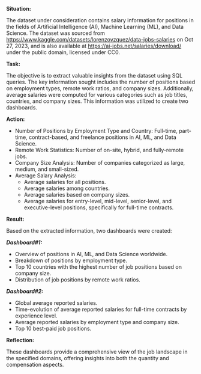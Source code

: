 **Situation:**

The dataset under consideration contains salary information for positions in the fields of Artificial Intelligence (AI), Machine Learning (ML), and Data Science. The dataset was sourced from https://www.kaggle.com/datasets/lorenzovzquez/data-jobs-salaries on Oct 27, 2023, and is also available at https://ai-jobs.net/salaries/download/ under the public domain, licensed under CC0.

**Task:**

The objective is to extract valuable insights from the dataset using SQL queries. The key information sought includes the number of positions based on employment types, remote work ratios, and company sizes. Additionally, average salaries were computed for various categories such as job titles, countries, and company sizes. This information was utilized to create two dashboards.

**Action:**

- Number of Positions by Employment Type and Country: Full-time, part-time, contract-based, and freelance positions in AI, ML, and Data Science.
- Remote Work Statistics: Number of on-site, hybrid, and fully-remote jobs.
- Company Size Analysis: Number of companies categorized as large, medium, and small-sized.
- Average Salary Analysis:
  - Average salaries for all positions.
  - Average salaries among countries.
  - Average salaries based on company sizes.
  - Average salaries for entry-level, mid-level, senior-level, and executive-level positions, specifically for full-time contracts.

**Result:**

Based on the extracted information, two dashboards were created:

***Dashboard#1:***

- Overview of positions in AI, ML, and Data Science worldwide.
- Breakdown of positions by employment type.
- Top 10 countries with the highest number of job positions based on company size.
- Distribution of job positions by remote work ratios.

***Dashboard#2:***

- Global average reported salaries.
- Time-evolution of average reported salaries for full-time contracts by experience level.
- Average reported salaries by employment type and company size.
- Top 10 best-paid job positions.

**Reflection:**

These dashboards provide a comprehensive view of the job landscape in the specified domains, offering insights into both the quantity and compensation aspects.
